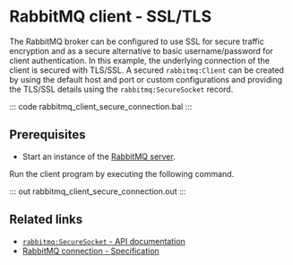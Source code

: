 # RabbitMQ client - SSL/TLS

The RabbitMQ broker can be configured to use SSL for secure traffic encryption and as a secure alternative to basic username/password for client authentication. In this example, the underlying connection of the client is secured with TLS/SSL. A secured `rabbitmq:Client` can be created by using the default host and port or custom configurations and providing the TLS/SSL details using the `rabbitmq:SecureSocket` record.

::: code rabbitmq_client_secure_connection.bal :::

## Prerequisites
- Start an instance of the [RabbitMQ server](https://www.rabbitmq.com/download.html).

Run the client program by executing the following command.

::: out rabbitmq_client_secure_connection.out :::

## Related links
- [`rabbitmq:SecureSocket` - API documentation](https://lib.ballerina.io/ballerinax/rabbitmq/latest/records/SecureSocket)
- [RabbitMQ connection - Specification](https://github.com/ballerina-platform/module-ballerinax-rabbitmq/blob/master/docs/spec/spec.md#2-connection)
